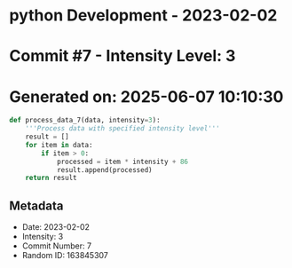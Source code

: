 ﻿# python Development - 2023-02-02
# Commit #7 - Intensity Level: 3
# Generated on: 2025-06-07 10:10:30
```python
def process_data_7(data, intensity=3):
    '''Process data with specified intensity level'''
    result = []
    for item in data:
        if item > 0:
            processed = item * intensity + 86
            result.append(processed)
    return result
```
## Metadata
- Date: 2023-02-02
- Intensity: 3
- Commit Number: 7
- Random ID: 163845307
